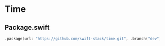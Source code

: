 # Time

## Package.swift

```swift
.package(url: "https://github.com/swift-stack/time.git", .branch("dev"))
```
